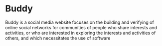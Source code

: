# Buddy
Buddy is a social media website focuses on the building and verifying of online social networks for communities of people who share interests and activities, or who are interested in exploring the interests and activities of others, and which necessitates the use of software
